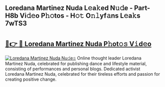 ## Loredana Martinez Nuda L𝚎a𝚔ed N𝚞𝚍e - Part-H8b Vi𝚍𝚎o P𝚑𝚘tos - H𝚘𝚝 O𝚗𝚕yf𝚊ns L𝚎a𝚔s 7wTS3

# <h2><a href="http://kf0fweg.oniu.top/?m=Loredana+Martinez+Nuda">🔗👉 🔴 Loredana Martinez Nuda P𝚑ot𝚘𝚜 V𝚒d𝚎o</a></h2>

[![Loredana Martinez Nuda Nu𝚍e𝚜](https://i.imgur.com/0qMVB7G.gif)](http://kf0fweg.oniu.top/?m=Loredana+Martinez+Nuda)
Online thought leader Loredana Martinez Nuda, celebrated for publishing dance and lifestyle material, consisting of performances and personal blogs. Dedicated activist Loredana Martinez Nuda, celebrated for their tireless efforts and passion for creating positive change.  
